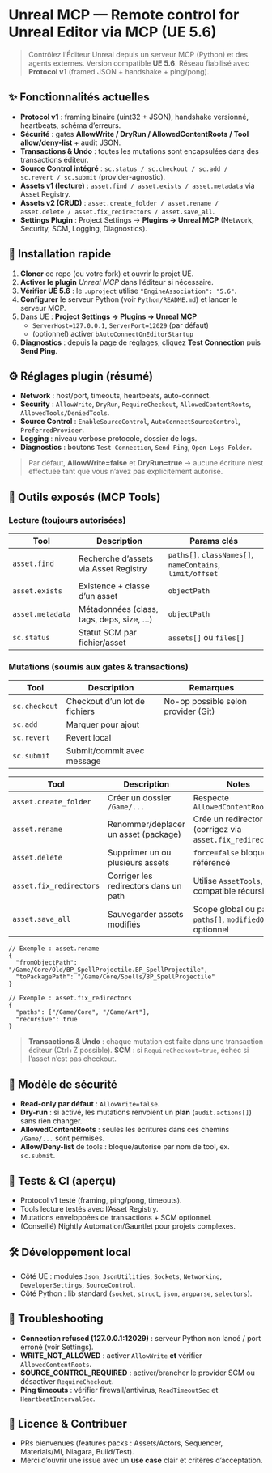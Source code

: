# Unreal MCP — Remote control for Unreal Editor via MCP (UE 5.6)

> Contrôlez l’Éditeur Unreal depuis un serveur MCP (Python) et des agents externes.
> Version compatible **UE 5.6**. Réseau fiabilisé avec **Protocol v1** (framed JSON + handshake + ping/pong).

## ✨ Fonctionnalités actuelles
- **Protocol v1** : framing binaire (uint32 + JSON), handshake versionné, heartbeats, schéma d’erreurs.
- **Sécurité** : gates **AllowWrite / DryRun / AllowedContentRoots / Tool allow/deny-list** + audit JSON.
- **Transactions & Undo** : toutes les mutations sont encapsulées dans des transactions éditeur.
- **Source Control intégré** : `sc.status / sc.checkout / sc.add / sc.revert / sc.submit` (provider-agnostic).
- **Assets v1 (lecture)** : `asset.find / asset.exists / asset.metadata` via Asset Registry.
- **Assets v2 (CRUD)** : `asset.create_folder / asset.rename / asset.delete / asset.fix_redirectors / asset.save_all`.
- **Settings Plugin** : Project Settings → **Plugins → Unreal MCP** (Network, Security, SCM, Logging, Diagnostics).

## 🔧 Installation rapide

1. **Cloner** ce repo (ou votre fork) et ouvrir le projet UE.
2. **Activer le plugin** *Unreal MCP* dans l’éditeur si nécessaire.
3. **Vérifier UE 5.6** : le `.uproject` utilise `"EngineAssociation": "5.6"`.
4. **Configurer** le serveur Python (voir `Python/README.md`) et lancer le serveur MCP.
5. Dans UE : **Project Settings → Plugins → Unreal MCP**  
   - `ServerHost=127.0.0.1`, `ServerPort=12029` (par défaut)  
   - (optionnel) activer `bAutoConnectOnEditorStartup`
6. **Diagnostics** : depuis la page de réglages, cliquez **Test Connection** puis **Send Ping**.

## ⚙️ Réglages plugin (résumé)
- **Network** : host/port, timeouts, heartbeats, auto-connect.
- **Security** : `AllowWrite`, `DryRun`, `RequireCheckout`, `AllowedContentRoots`, `AllowedTools/DeniedTools`.
- **Source Control** : `EnableSourceControl`, `AutoConnectSourceControl`, `PreferredProvider`.
- **Logging** : niveau verbose protocole, dossier de logs.
- **Diagnostics** : boutons `Test Connection`, `Send Ping`, `Open Logs Folder`.

> Par défaut, **AllowWrite=false** et **DryRun=true** → aucune écriture n’est effectuée tant que vous n’avez pas explicitement autorisé.

## 🧰 Outils exposés (MCP Tools)

### Lecture (toujours autorisées)
| Tool              | Description                                 | Params clés                                      |
|-------------------|---------------------------------------------|--------------------------------------------------|
| `asset.find`      | Recherche d’assets via Asset Registry       | `paths[]`, `classNames[]`, `nameContains`, `limit/offset` |
| `asset.exists`    | Existence + classe d’un asset               | `objectPath`                                     |
| `asset.metadata`  | Métadonnées (class, tags, deps, size, …)    | `objectPath`                                     |
| `sc.status`       | Statut SCM par fichier/asset                | `assets[]` ou `files[]`                          |

### Mutations (soumis aux gates & transactions)
| Tool          | Description                   | Remarques |
|---------------|-------------------------------|-----------|
| `sc.checkout` | Checkout d’un lot de fichiers | No-op possible selon provider (Git) |
| `sc.add`      | Marquer pour ajout            |           |
| `sc.revert`   | Revert local                  |           |
| `sc.submit`   | Submit/commit avec message    |           |

| Tool                    | Description                           | Notes                                                  |
|-------------------------|---------------------------------------|--------------------------------------------------------|
| `asset.create_folder`   | Créer un dossier `/Game/...`          | Respecte `AllowedContentRoots`                         |
| `asset.rename`          | Renommer/déplacer un asset (package)  | Crée un redirector (corrigez via `asset.fix_redirectors`) |
| `asset.delete`          | Supprimer un ou plusieurs assets      | `force=false` bloque si référencé                      |
| `asset.fix_redirectors` | Corriger les redirectors dans un path | Utilise `AssetTools`, compatible récursif              |
| `asset.save_all`        | Sauvegarder assets modifiés           | Scope global ou par `paths[]`, `modifiedOnly` optionnel |

```jsonc
// Exemple : asset.rename
{
  "fromObjectPath": "/Game/Core/Old/BP_SpellProjectile.BP_SpellProjectile",
  "toPackagePath": "/Game/Core/Spells/BP_SpellProjectile"
}

// Exemple : asset.fix_redirectors
{
  "paths": ["/Game/Core", "/Game/Art"],
  "recursive": true
}
```

> **Transactions & Undo** : chaque mutation est faite dans une transaction éditeur (Ctrl+Z possible).
> **SCM** : si `RequireCheckout=true`, échec si l’asset n’est pas checkout.

## 🔐 Modèle de sécurité
- **Read-only par défaut** : `AllowWrite=false`.  
- **Dry-run** : si activé, les mutations renvoient un **plan** (`audit.actions[]`) sans rien changer.  
- **AllowedContentRoots** : seules les écritures dans ces chemins `/Game/...` sont permises.  
- **Allow/Deny-list** de tools : bloque/autorise par nom de tool, ex. `sc.submit`.

## 🧪 Tests & CI (aperçu)
- Protocol v1 testé (framing, ping/pong, timeouts).  
- Tools lecture testés avec l’Asset Registry.  
- Mutations enveloppées de transactions + SCM optionnel.  
- (Conseillé) Nightly Automation/Gauntlet pour projets complexes.

## 🛠 Développement local
- Côté UE : modules `Json`, `JsonUtilities`, `Sockets`, `Networking`, `DeveloperSettings`, `SourceControl`.
- Côté Python : lib standard (`socket`, `struct`, `json`, `argparse`, `selectors`).

## 🧯 Troubleshooting
- **Connection refused (127.0.0.1:12029)** : serveur Python non lancé / port erroné (voir Settings).  
- **WRITE_NOT_ALLOWED** : activer `AllowWrite` **et** vérifier `AllowedContentRoots`.  
- **SOURCE_CONTROL_REQUIRED** : activer/brancher le provider SCM ou désactiver `RequireCheckout`.  
- **Ping timeouts** : vérifier firewall/antivirus, `ReadTimeoutSec` et `HeartbeatIntervalSec`.

## 📜 Licence & Contribuer
- PRs bienvenues (features packs : Assets/Actors, Sequencer, Materials/MI, Niagara, Build/Test).  
- Merci d’ouvrir une issue avec un **use case** clair et critères d’acceptation.

